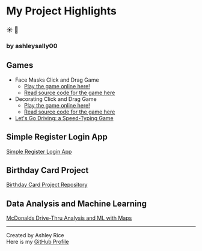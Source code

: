 # My Project Highlights   	
### :sunny:  :blue_book: 
### by ashleysally00

## Games
- Face Masks Click and Drag Game
  - [Play the game online here!](https://ashleysally00.github.io/face-mask-game/)
  - [Read source code for the game here](https://github.com/ashleysally00/face-mask-game)
- Decorating Click and Drag Game
  - [Play the game online here!](https://ashleysally00.github.io/DecoratingGame/)
  - [Read source code for the game here](https://github.com/ashleysally00/DecoratingGame)
- [Let's Go Driving: a Speed-Typing Game](https://github.com/ashleysally00/lets-go-driving-speed-typing-game)

## Simple Register Login App

[Simple Register Login App](https://github.com/ashleysally00/simple-register-login-app)

## Birthday Card Project

[Birthday Card Project Repository](https://github.com/ashleysally00/the-birthday-card-project)

## Data Analysis and Machine Learning

[McDonalds Drive-Thru Analysis and ML with Maps](https://github.com/ashleysally00/McDonaldsDrive-ThroughAnalysisAndMachineLearningModeling)

---

Created by Ashley Rice  
Here is my [GitHub Profile](https://github.com/ashleysally00)
